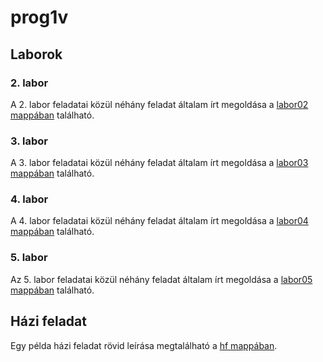 # prog1v
## Laborok
### 2. labor
A 2. labor feladatai közül néhány feladat általam írt megoldása a [labor02 mappában](https://github.com/bence-sebok/prog1v/tree/master/labor02) található.
### 3. labor
A 3. labor feladatai közül néhány feladat általam írt megoldása a [labor03 mappában](https://github.com/bence-sebok/prog1v/tree/master/labor03) található.
### 4. labor
A 4. labor feladatai közül néhány feladat általam írt megoldása a [labor04 mappában](https://github.com/bence-sebok/prog1v/tree/master/labor04) található.
### 5. labor
Az 5. labor feladatai közül néhány feladat általam írt megoldása a [labor05 mappában](https://github.com/bence-sebok/prog1v/tree/master/labor05) található.
## Házi feladat
Egy példa házi feladat rövid leírása megtalálható a [hf mappában](https://github.com/bence-sebok/prog1v/tree/master/hf).
